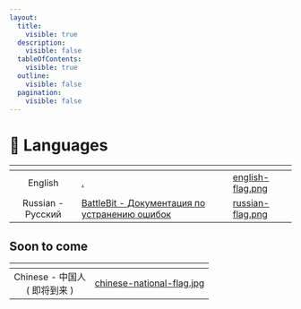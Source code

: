 ```yaml
---
layout:
  title:
    visible: true
  description:
    visible: false
  tableOfContents:
    visible: true
  outline:
    visible: false
  pagination:
    visible: false
---
```


# 💬 Languages

<table data-view="cards"><thead><tr><th align="center"></th><th data-hidden data-card-target data-type="content-ref"></th><th data-hidden data-card-cover data-type="files"></th></tr></thead><tbody><tr><td align="center">English</td><td><a href="./">.</a></td><td><a href=".gitbook/assets/english-flag.png">english-flag.png</a></td></tr><tr><td align="center">Russian - Русский</td><td><a href="http://127.0.0.1:5000/s/ch5a0qX1gaRruCe1aMOT/">BattleBit - Документация по устранению ошибок</a></td><td><a href=".gitbook/assets/russian-flag.png">russian-flag.png</a></td></tr></tbody></table>

## Soon to come

<table data-view="cards"><thead><tr><th align="center"></th><th data-hidden data-card-cover data-type="files"></th></tr></thead><tbody><tr><td align="center">Chinese - 中国人<br>( 即将到来 )</td><td><a href=".gitbook/assets/chinese-national-flag.jpg">chinese-national-flag.jpg</a></td></tr></tbody></table>
